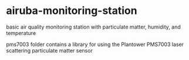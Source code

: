 # airuba-monitoring-station
basic air quality monitoring station with particulate matter, humidity, and temperature

pms7003 folder contains a library for using the Plantower PMS7003 laser scattering particulate matter sensor
